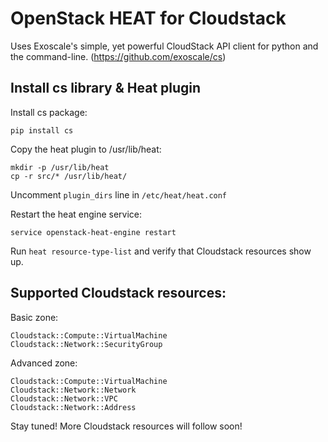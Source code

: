 # OpenStack HEAT for Cloudstack
Uses Exoscale's simple, yet powerful CloudStack API client for python and the command-line. (https://github.com/exoscale/cs)

## Install cs library & Heat plugin
Install cs package:

```
pip install cs
```
 
Copy the heat plugin to /usr/lib/heat:

```
mkdir -p /usr/lib/heat
cp -r src/* /usr/lib/heat/
```

Uncomment ```plugin_dirs``` line in ```/etc/heat/heat.conf```

Restart the heat engine service:

```
service openstack-heat-engine restart
```

Run ```heat resource-type-list``` and verify that Cloudstack resources show up.

## Supported Cloudstack resources:

Basic zone:

```
Cloudstack::Compute::VirtualMachine
Cloudstack::Network::SecurityGroup
```

Advanced zone:

```
Cloudstack::Compute::VirtualMachine
Cloudstack::Network::Network
Cloudstack::Network::VPC
Cloudstack::Network::Address
```

Stay tuned! More Cloudstack resources will follow soon!
